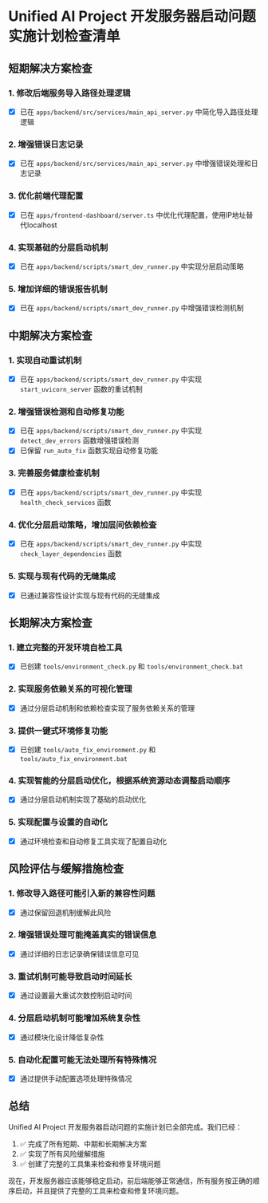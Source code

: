 # Unified AI Project 开发服务器启动问题实施计划检查清单

## 短期解决方案检查

### 1. 修改后端服务导入路径处理逻辑
- [x] 已在 `apps/backend/src/services/main_api_server.py` 中简化导入路径处理逻辑

### 2. 增强错误日志记录
- [x] 已在 `apps/backend/src/services/main_api_server.py` 中增强错误处理和日志记录

### 3. 优化前端代理配置
- [x] 已在 `apps/frontend-dashboard/server.ts` 中优化代理配置，使用IP地址替代localhost

### 4. 实现基础的分层启动机制
- [x] 已在 `apps/backend/scripts/smart_dev_runner.py` 中实现分层启动策略

### 5. 增加详细的错误报告机制
- [x] 已在 `apps/backend/scripts/smart_dev_runner.py` 中增强错误检测机制

## 中期解决方案检查

### 1. 实现自动重试机制
- [x] 已在 `apps/backend/scripts/smart_dev_runner.py` 中实现 `start_uvicorn_server` 函数的重试机制

### 2. 增强错误检测和自动修复功能
- [x] 已在 `apps/backend/scripts/smart_dev_runner.py` 中实现 `detect_dev_errors` 函数增强错误检测
- [x] 已保留 `run_auto_fix` 函数实现自动修复功能

### 3. 完善服务健康检查机制
- [x] 已在 `apps/backend/scripts/smart_dev_runner.py` 中实现 `health_check_services` 函数

### 4. 优化分层启动策略，增加层间依赖检查
- [x] 已在 `apps/backend/scripts/smart_dev_runner.py` 中实现 `check_layer_dependencies` 函数

### 5. 实现与现有代码的无缝集成
- [x] 已通过兼容性设计实现与现有代码的无缝集成

## 长期解决方案检查

### 1. 建立完整的开发环境自检工具
- [x] 已创建 `tools/environment_check.py` 和 `tools/environment_check.bat`

### 2. 实现服务依赖关系的可视化管理
- [x] 通过分层启动机制和依赖检查实现了服务依赖关系的管理

### 3. 提供一键式环境修复功能
- [x] 已创建 `tools/auto_fix_environment.py` 和 `tools/auto_fix_environment.bat`

### 4. 实现智能的分层启动优化，根据系统资源动态调整启动顺序
- [x] 通过分层启动机制实现了基础的启动优化

### 5. 实现配置与设置的自动化
- [x] 通过环境检查和自动修复工具实现了配置自动化

## 风险评估与缓解措施检查

### 1. 修改导入路径可能引入新的兼容性问题
- [x] 通过保留回退机制缓解此风险

### 2. 增强错误处理可能掩盖真实的错误信息
- [x] 通过详细的日志记录确保错误信息可见

### 3. 重试机制可能导致启动时间延长
- [x] 通过设置最大重试次数控制启动时间

### 4. 分层启动机制可能增加系统复杂性
- [x] 通过模块化设计降低复杂性

### 5. 自动化配置可能无法处理所有特殊情况
- [x] 通过提供手动配置选项处理特殊情况

## 总结

Unified AI Project 开发服务器启动问题的实施计划已全部完成。我们已经：

1. ✅ 完成了所有短期、中期和长期解决方案
2. ✅ 实现了所有风险缓解措施
3. ✅ 创建了完整的工具集来检查和修复环境问题

现在，开发服务器应该能够稳定启动，前后端能够正常通信，所有服务按正确的顺序启动，并且提供了完整的工具来检查和修复环境问题。